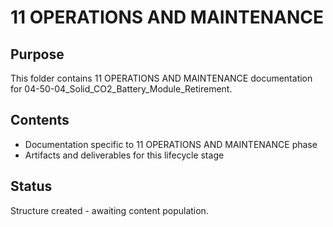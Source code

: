 # 11 OPERATIONS AND MAINTENANCE

## Purpose
This folder contains 11 OPERATIONS AND MAINTENANCE documentation for 04-50-04_Solid_CO2_Battery_Module_Retirement.

## Contents
- Documentation specific to 11 OPERATIONS AND MAINTENANCE phase
- Artifacts and deliverables for this lifecycle stage

## Status
Structure created - awaiting content population.
